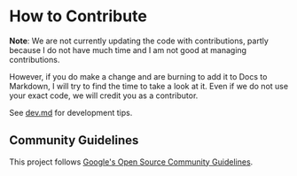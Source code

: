 # How to Contribute

**Note**: We are not currently updating the code with contributions, partly because I do not have much time and I am not good at managing contributions.

However, if you do make a change and are burning to add it to Docs to Markdown, I will try to find the time to take a look at it. Even if we do not use your exact code, we will credit you as a contributor.

See [dev.md](dev.md) for development tips.

## Community Guidelines

This project follows
[Google's Open Source Community Guidelines](https://opensource.google/conduct/).
